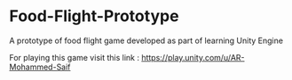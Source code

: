 # Food-Flight-Prototype
A prototype of food flight game developed as part of learning Unity Engine

For playing this game visit this link :
https://play.unity.com/u/AR-Mohammed-Saif
